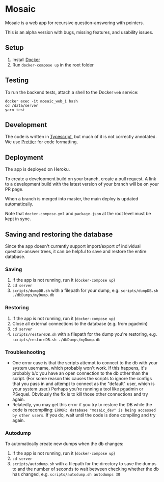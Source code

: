 # Mosaic 

Mosaic is a web app for recursive question-answering with pointers.

This is an alpha version with bugs, missing features, and usability issues.


## Setup

1. Install [Docker](https://www.docker.com/community-edition#/download)
2. Run `docker-compose up` in the root folder


## Testing

To run the backend tests, attach a shell to the Docker `web` service:

```
docker exec -it mosaic_web_1 bash
cd /data/server
yarn test
```


## Development

The code is written in [Typescript](https://www.typescriptlang.org/), but much of it is not correctly annotated. We use [Prettier](https://github.com/prettier/prettier) for code formatting.


## Deployment

The app is deployed on Heroku.

To create a development build on your branch, create a pull request. A link to a development build with the latest version of your branch will be on your PR page. 

When a branch is merged into master, the main deploy is updated automatically.

Note that `docker-compose.yml` and `package.json` at the root level must be kept in sync.


## Saving and restoring the database

Since the app doesn't currently support import/export of individual question-answer trees, it can be helpful to save and restore the entire database.

### Saving

1. If the app is not running, run it (`docker-compose up`)
2. `cd server`
3. `scripts/dumpDB.sh` with a filepath for your dump, e.g. `scripts/dumpDB.sh ./dbDumps/myDump.db`

### Restoring

1. If the app is not running, run it (`docker-compose up`)
2. Close all external connections to the database (e.g. from pgadmin)
3. `cd server`
4. `scripts/restoreDB.sh` with a filepath for the dump you're restoring, e.g. `scripts/restoreDB.sh ./dbDumps/myDump.db`

### Troubleshooting

- One error case is that the scripts attempt to connect to the db with your system username, which probably won't work. If this happens, it's probably b/c you have an open connection to the db other than the script. (For some reason this causes the scripts to ignore the configs that you pass in and attempt to connect as the "default" user, which is your system user.) Perhaps you're running a tool like pgadmin or PSequel. Obviously the fix is to kill those other connections and try again.
- Relatedly, you may get this error if you try to restore the DB while the code is recompiling: `ERROR: database "mosaic_dev" is being accessed by other users`. If you do, wait until the code is done compiling and try again.

### Autodump

To automatically create new dumps when the db changes:
1. If the app is not running, run it (`docker-compose up`)
2. `cd server`
3. `scripts/autodump.sh` with a filepath for the directory to save the dumps to and the number of seconds to wait between checking whether the db has changed, e.g. `scripts/autodump.sh autodumps 30`


